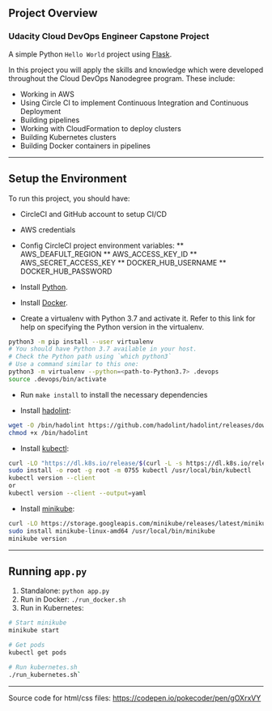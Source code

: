 ## Project Overview
### Udacity Cloud DevOps Engineer Capstone Project
A simple Python `Hello World` project using [Flask](https://flask.palletsprojects.com/en/2.3.x/).

In this project you will apply the skills and knowledge which were developed throughout the Cloud DevOps Nanodegree program. These include:
* Working in AWS
* Using Circle CI to implement Continuous Integration and Continuous Deployment
* Building pipelines
* Working with CloudFormation to deploy clusters
* Building Kubernetes clusters
* Building Docker containers in pipelines

---

## Setup the Environment
To run this project, you should have:
* CircleCI and GitHub account to setup CI/CD
* AWS credentials
* Config CircleCI project environment variables:
** AWS_DEAFULT_REGION
** AWS_ACCESS_KEY_ID
** AWS_SECRET_ACCESS_KEY
** DOCKER_HUB_USERNAME
** DOCKER_HUB_PASSWORD

* Install [Python](https://www.python.org/downloads/release/python-379/).

* Install [Docker](https://docs.docker.com/engine/install/).

* Create a virtualenv with Python 3.7 and activate it. Refer to this link for help on specifying the Python version in the virtualenv. 
```bash
python3 -m pip install --user virtualenv
# You should have Python 3.7 available in your host. 
# Check the Python path using `which python3`
# Use a command similar to this one:
python3 -m virtualenv --python=<path-to-Python3.7> .devops
source .devops/bin/activate
```

* Run `make install` to install the necessary dependencies

* Install [hadolint](https://github.com/hadolint/hadolint):
```bash
wget -O /bin/hadolint https://github.com/hadolint/hadolint/releases/download/v1.16.3/hadolint-Linux-x86_64 &&\
chmod +x /bin/hadolint
```

* Install [kubectl](https://kubernetes.io/docs/tasks/tools/#kubectl):
```bash
curl -LO "https://dl.k8s.io/release/$(curl -L -s https://dl.k8s.io/release/stable.txt)/bin/linux/amd64/kubectl"
sudo install -o root -g root -m 0755 kubectl /usr/local/bin/kubectl
kubectl version --client
or
kubectl version --client --output=yaml
```

* Install [minikube](https://kubernetes.io/docs/tasks/tools/#minikube):
```bash
curl -LO https://storage.googleapis.com/minikube/releases/latest/minikube-linux-amd64
sudo install minikube-linux-amd64 /usr/local/bin/minikube
minikube version
```
---

## Running `app.py`

1. Standalone:  `python app.py`
2. Run in Docker:  `./run_docker.sh`
3. Run in Kubernetes:
```bash
# Start minikube
minikube start

# Get pods
kubectl get pods

# Run kubernetes.sh
./run_kubernetes.sh`
```

---

Source code for html/css files: https://codepen.io/pokecoder/pen/gOXrxVY